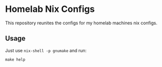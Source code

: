 # Homelab Nix Configs

This repository reunites the configs for my homelab machines nix configs.

## Usage

Just use `nix-shell -p gnumake` and run:
```console
make help
```
